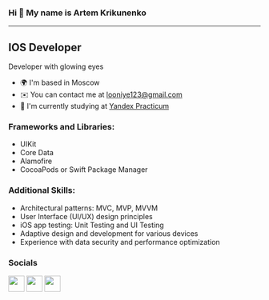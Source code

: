 ### Hi 👋 My name is Artem Krikunenko
-------------------------------------

IOS Developer
-------------

Developer with glowing eyes

*   🌍  I'm based in Moscow
*   ✉️  You can contact me at [looniye123@gmail.com](mailto:looniye123@gmail.com)
*   🚀  I'm currently studying at [Yandex Practicum](https://practicum.yandex.ru)

### Frameworks and Libraries:

* UIKit
* Core Data
* Alamofire
* CocoaPods or Swift Package Manager

### Additional Skills:

* Architectural patterns: MVC, MVP, MVVM
* User Interface (UI/UX) design principles
* iOS app testing: Unit Testing and UI Testing
* Adaptive design and development for various devices
* Experience with data security and performance optimization

### Socials

<p align="left">
<a href="https://discord.com/users/212966436790861834" target="_blank" rel="noreferrer"><img src="https://raw.githubusercontent.com/danielcranney/readme-generator/main/public/icons/socials/discord.svg" width="32" height="32" /></a>
<a href="https://www.github.com/looniye" target="_blank" rel="noreferrer"><img src="https://raw.githubusercontent.com/danielcranney/readme-generator/main/public/icons/socials/github-dark.svg" width="32" height="32" /></a>
<a href="https://t.me/looniyek" target="_blank" rel="noreferrer"><img src="https://upload.wikimedia.org/wikipedia/commons/8/82/Telegram_logo.svg" width="32" height="32" /></a>

